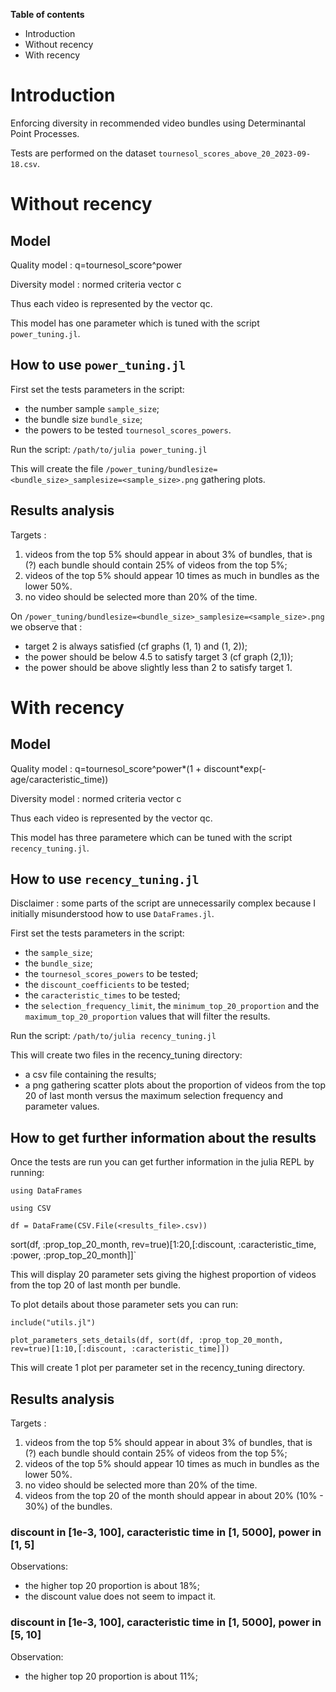 **Table of contents**
  - Introduction
  - Without recency
  - With recency

# Introduction
Enforcing diversity in recommended video bundles using Determinantal Point Processes.

Tests are performed on the dataset `tournesol_scores_above_20_2023-09-18.csv`.

# Without recency 

## Model

Quality model : q=tournesol_score^power

Diversity model : normed criteria vector c

Thus each video is represented by the vector qc.

This model has one parameter which is tuned with the script `power_tuning.jl`.

## How to use `power_tuning.jl`

First set the tests parameters in the script:
  - the number sample `sample_size`;
  - the bundle size `bundle_size`;
  - the powers to be tested `tournesol_scores_powers`.

Run the script:
`/path/to/julia power_tuning.jl` 

This will create the file `/power_tuning/bundlesize=<bundle_size>_samplesize=<sample_size>.png` gathering plots.

## Results analysis

Targets :
  1) videos from the top 5% should appear in about 3% of bundles, that is (?) each bundle should contain 25% of videos from the top 5%;
  2) videos of the top 5% should appear 10 times as much in bundles as the lower 50%.
  3) no video should be selected more than 20% of the time.

On `/power_tuning/bundlesize=<bundle_size>_samplesize=<sample_size>.png` we observe that :
  - target 2 is always satisfied (cf graphs (1, 1) and (1, 2));
  - the power should be below 4.5 to satisfy target 3 (cf graph (2,1)); 
  - the power should be above slightly less than 2 to satisfy target 1.

# With recency 

## Model

Quality model : q=tournesol_score^power*(1 + discount*exp(-age/caracteristic_time))

Diversity model : normed criteria vector c

Thus each video is represented by the vector qc.

This model has three parametere which can be tuned with the script `recency_tuning.jl`.

## How to use `recency_tuning.jl`

Disclaimer : some parts of the script are unnecessarily complex because I initially misunderstood how to use `DataFrames.jl`.

First set the tests parameters in the script:
  - the `sample_size`;
  - the `bundle_size`;
  - the `tournesol_scores_powers` to be tested;
  - the `discount_coefficients` to be tested;
  - the `caracteristic_times` to be tested;
  - the `selection_frequency_limit`, the `minimum_top_20_proportion` and the `maximum_top_20_proportion` values that will filter the results.

Run the script:
`/path/to/julia recency_tuning.jl` 

This will create two files in the recency_tuning directory:
  - a csv file containing the results;
  - a png gathering scatter plots about the proportion of videos from the top 20 of last month versus the maximum selection frequency and parameter values.

## How to get further information about the results

Once the tests are run you can get further information in the julia REPL by running:

`using DataFrames`

`using CSV`

`df = DataFrame(CSV.File(<results_file>.csv))`

sort(df, :prop_top_20_month, rev=true)[1:20,[:discount, :caracteristic_time, :power, :prop_top_20_month]]`

This will display 20 parameter sets giving the highest proportion of videos from the top 20 of last month per bundle.

To plot details about those parameter sets you can run:

`include("utils.jl")`

`plot_parameters_sets_details(df, sort(df, :prop_top_20_month, rev=true)[1:10,[:discount, :caracteristic_time]])`

This will create 1 plot per parameter set in the recency_tuning directory.

## Results analysis

Targets :
  1) videos from the top 5% should appear in about 3% of bundles, that is (?) each bundle should contain 25% of videos from the top 5%;
  2) videos of the top 5% should appear 10 times as much in bundles as the lower 50%.
  3) no video should be selected more than 20% of the time.
  4) videos from the top 20 of the month should appear in about 20% (10% - 30%) of the bundles.

### discount in [1e-3, 100], caracteristic time in [1, 5000], power in [1, 5]

Observations:
  - the higher top 20 proportion is about 18%;
  - the discount value does not seem to impact it.

### discount in [1e-3, 100], caracteristic time in [1, 5000], power in [5, 10]

Observation:
  - the higher top 20 proportion is about 11%;


